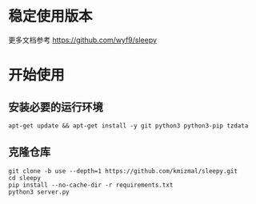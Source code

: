 # 稳定使用版本
更多文档参考 https://github.com/wyf9/sleepy
# 开始使用
## 安装必要的运行环境
```
apt-get update && apt-get install -y git python3 python3-pip tzdata
```
## 克隆仓库
```
git clone -b use --depth=1 https://github.com/kmizmal/sleepy.git
cd sleepy
pip install --no-cache-dir -r requirements.txt
python3 server.py
```
